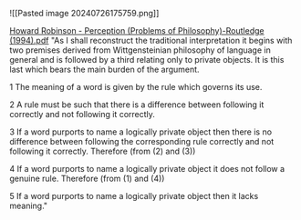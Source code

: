 ![[Pasted image 20240726175759.png]]


[Howard Robinson - Perception (Problems of Philosophy)-Routledge (1994).pdf](file:///C:/Users/Katte/Documents/Academic/Philosophy/Howard%20Robinson%20-%20Perception%20(Problems%20of%20Philosophy)-Routledge%20(1994).pdf)
"As I shall reconstruct the traditional interpretation it begins with two premises derived from Wittgensteinian philosophy of language in general and is followed by a third relating only to private objects. It is this last which bears the main burden of the argument. 

1 The meaning of a word is given by the rule which governs its use. 

2 A rule must be such that there is a difference between following it correctly and not following it correctly. 

3 If a word purports to name a logically private object then there is no difference between following the corresponding rule correctly and not following it correctly. Therefore (from (2) and (3)) 

4 If a word purports to name a logically private object it does not follow a genuine rule. Therefore (from (1) and (4)) 

5 If a word purports to name a logically private object then it lacks meaning."

